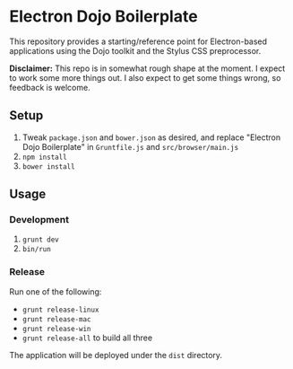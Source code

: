 # Electron Dojo Boilerplate

This repository provides a starting/reference point for Electron-based applications using the Dojo toolkit
and the Stylus CSS preprocessor.

**Disclaimer:** This repo is in somewhat rough shape at the moment.
I expect to work some more things out.  I also expect to get some things wrong, so feedback is welcome.

## Setup

1. Tweak `package.json` and `bower.json` as desired,
	and replace "Electron Dojo Boilerplate" in `Gruntfile.js` and `src/browser/main.js`
1. `npm install`
1. `bower install`

## Usage

### Development

1. `grunt dev`
1. `bin/run`

### Release

Run one of the following:

* `grunt release-linux`
* `grunt release-mac`
* `grunt release-win`
* `grunt release-all` to build all three

The application will be deployed under the `dist` directory.
